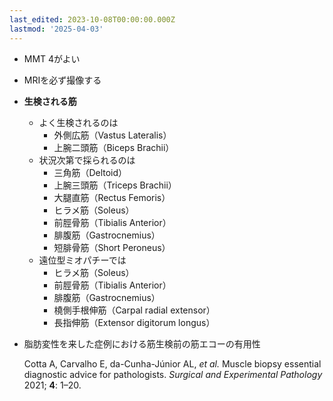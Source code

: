 ```yaml
---
last_edited: 2023-10-08T00:00:00.000Z
lastmod: '2025-04-03'
---
```





  

  

- MMT 4がよい
- MRIを必ず撮像する

  

- **生検される筋**
    - よく生検されるのは
        - 外側広筋（Vastus Lateralis）
        - 上腕二頭筋（Biceps Brachii）
    - 状況次第で採られるのは
        - 三角筋（Deltoid）
        - 上腕三頭筋（Triceps Brachii）
        - 大腿直筋（Rectus Femoris）
        - ヒラメ筋（Soleus）
        - 前脛骨筋（Tibialis Anterior）
        - 腓腹筋（Gastrocnemius）
        - 短腓骨筋（Short Peroneus）
    - 遠位型ミオパチーでは
        - ヒラメ筋（Soleus）
        - 前脛骨筋（Tibialis Anterior）
        - 腓腹筋（Gastrocnemius）
        - 橈側手根伸筋（Carpal radial extensor）
        - 長指伸筋（Extensor digitorum longus）

  

  

  

  

- 脂肪変性を来した症例における筋生検前の筋エコーの有用性
    
    Cotta A, Carvalho E, da-Cunha-Júnior AL, _et al._ Muscle biopsy essential diagnostic advice for pathologists. _Surgical and Experimental Pathology_ 2021; **4**: 1–20.
